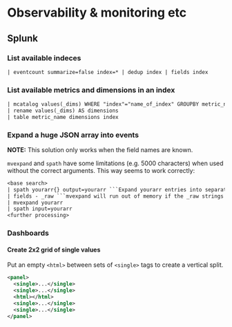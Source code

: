 # Observability & monitoring etc

## Splunk

### List available indeces

```txt
| eventcount summarize=false index=* | dedup index | fields index
```

### List available metrics and dimensions in an index

```txt
| mcatalog values(_dims) WHERE "index"="name_of_index" GROUPBY metric_name index host
| rename values(_dims) AS dimensions 
| table metric_name dimensions index
```

### Expand a huge JSON array into events

**NOTE:** This solution only works when the field names are known.

`mvexpand` and `spath` have some limitations (e.g. 5000 characters) when used without the correct arguments. This way seems to work correctly:

```txt
<base search>
| spath yourarr{} output=yourarr ```Expand yourarr entries into separate rows via spath to allow Splunk to use streaming; avoid memory issues```
| fields - _raw ```mvexpand will run out of memory if the _raw strings are kept```
| mvexpand yourarr
| spath input=yourarr
<further processing>
```

### Dashboards

#### Create 2x2 grid of single values

Put an empty `<html>` between sets of `<single>` tags to create a vertical split.

```xml
<panel>
  <single>...</single>
  <single>...</single>
  <html></html>
  <single>...</single>
  <single>...</single>
</panel>
```
